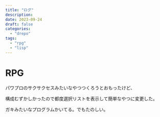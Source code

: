 ```yaml
---
title: "ログ"
description:
date: 2023-09-24
draft: false
categories:
  - "drepo"
tags:
  - "rpg"
  - "lisp"
---
```


# RPG

パワプロのサクサクセスみたいなやつつくろうとおもったけど、

構成むずかしかったので都度選択リストを表示して簡単なやつに変更した。

ガキみたいなプログラムかいてる。でもたのしい。
